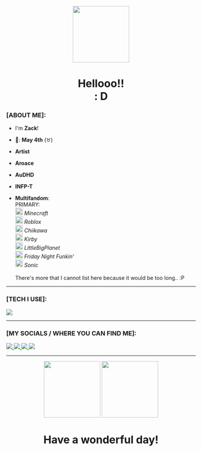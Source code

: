 <p align="center">
  <img src="https://media1.tenor.com/m/EA1PaEf0qEAAAAAd/lbp3-little-big-planet.gif" width="150" height="150"/>

  <h1 align="center">
    Hellooo!!<br>: D
  </h1>
</p>

### [ABOUT ME]:
- I'm **Zack**!

- 🎂: **May 4th** (♉)
- **Artist**
- **Aroace**
- **AuDHD**
- **INFP-T**
- **Multifandom**:
  <br>
  PRIMARY:
  <br>
    <img src="https://i.gyazo.com/a4abc5fdb965d1b97db38453012efc73.png" width="20"/> *Minecraft*  
    <img src="https://img.logo.dev/roblox.com?token=pk_YCKQpIVDSlqVK3fN3lkkAg&retina=true" width="20"/> *Roblox*  
    <img src="https://img.logo.dev/chiikawaofficial.com?token=pk_YCKQpIVDSlqVK3fN3lkkAg&retina=true" width="20"/> *Chiikawa*  
    <img src="https://img.logo.dev/wikirby.com?token=pk_YCKQpIVDSlqVK3fN3lkkAg&retina=true" width="20"/> *Kirby*  
    <img src="https://github.com/user-attachments/assets/0b76f35b-4bd0-410f-921e-feab84d9de66" width="20"/> *LittleBigPlanet*  
    <img src="https://fridaynightfunkin.wiki.gg/images/FNF_logo.png" width="20"/> *Friday Night Funkin’*  
    <img src="https://github.com/user-attachments/assets/32ebbda7-f502-4e54-90f3-bdf94475ed6d" width="20"/> *Sonic*
  <br>
  <br>
  There's more that I cannot list here because it would be too long.. :P

---


### [TECH I USE]:
<p align="left">
  <img src="https://skillicons.dev/icons?i=lua,haxe,python,js,html,css" />
</p>

---

### [MY SOCIALS / WHERE YOU CAN FIND ME]:
<p align="left">
  <a href="https://youtube.com/@radicalbingeese">
    <img src="https://img.shields.io/badge/YouTube-FF0000?style=for-the-badge&logo=youtube&logoColor=white"/>
  </a>
  <a href="https://www.roblox.com/users/518559293/profile">
    <img src="https://img.shields.io/badge/Roblox-0060F8?style=for-the-badge&logo=roblox&logoColor=white"/>
  </a>
  <a href="https://www.discordapp.com/users/711308056339808337">
    <img src="https://img.shields.io/badge/Discord-5865F2?style=for-the-badge&logo=discord&logoColor=white"/>
  </a>
  <a href="https://github.com/theradizt">
    <img src="https://img.shields.io/badge/GitHub-323232?style=for-the-badge&logo=github&logoColor=white"/>
  </a>
</p>

---

<p align="center">
  <img src="https://media1.tenor.com/m/lt2zYKuEiNAAAAAC/chiikawa-chiikawa-dance.gif" width="150" height="150"/>
  <img src="https://media1.tenor.com/m/m71PyoRXPIIAAAAd/dj-sonic.gif" width="150" height="150"/>

  <h1 align="center">
    Have a wonderful day!
  </h1>
</p>
